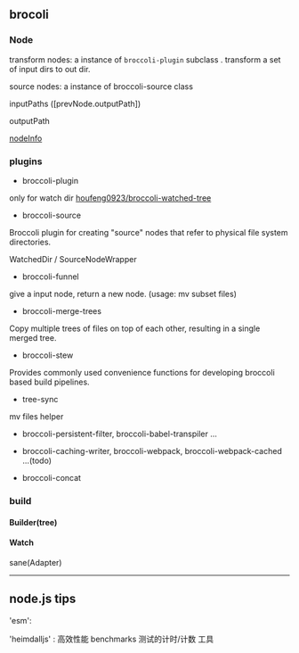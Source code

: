 ## brocoli



### Node



transform nodes: a instance of `broccoli-plugin` subclass . transform a set of input dirs to out dir.

source nodes:  a instance of broccoli-source class


inputPaths ([prevNode.outputPath])

outputPath

[nodeInfo](https://github.com/broccolijs/broccoli/blob/master/docs/node-api.md#the-nodeinfo-object)



### plugins


- broccoli-plugin

only for watch dir [houfeng0923/broccoli-watched-tree](https://github.com/houfeng0923/broccoli-watched-tree)

- broccoli-source

Broccoli plugin for creating "source" nodes that refer to physical file system
directories.

WatchedDir / SourceNodeWrapper


- broccoli-funnel

give a input node, return a new node. (usage: mv  subset files)

- broccoli-merge-trees

Copy multiple trees of files on top of each other, resulting in a single merged tree.

- broccoli-stew

Provides commonly used convenience functions for developing broccoli based build pipelines.

- tree-sync

mv files helper


- broccoli-persistent-filter, broccoli-babel-transpiler ...

- broccoli-caching-writer, broccoli-webpack, broccoli-webpack-cached ...(todo)

- broccoli-concat

### build

#### Builder(tree)


#### Watch

sane(Adapter)

-----

## node.js tips


'esm':



'heimdalljs' : 高效性能 benchmarks 测试的计时/计数 工具